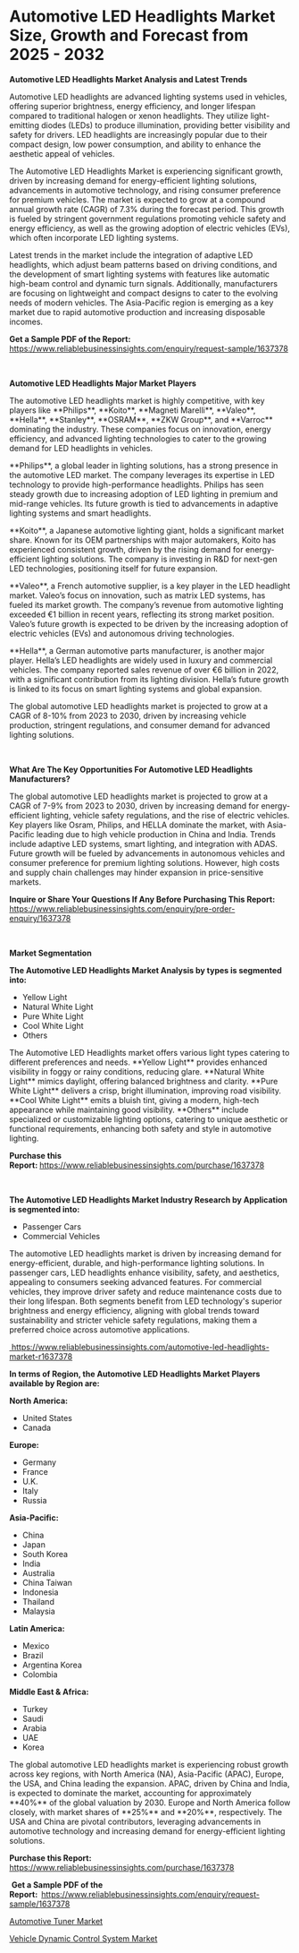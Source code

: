 <p><h1>Automotive LED Headlights Market Size, Growth and Forecast from 2025 - 2032</h1></p><p><strong>Automotive LED Headlights Market Analysis and Latest Trends</strong></p>
<p><p>Automotive LED headlights are advanced lighting systems used in vehicles, offering superior brightness, energy efficiency, and longer lifespan compared to traditional halogen or xenon headlights. They utilize light-emitting diodes (LEDs) to produce illumination, providing better visibility and safety for drivers. LED headlights are increasingly popular due to their compact design, low power consumption, and ability to enhance the aesthetic appeal of vehicles.</p><p>The Automotive LED Headlights Market is experiencing significant growth, driven by increasing demand for energy-efficient lighting solutions, advancements in automotive technology, and rising consumer preference for premium vehicles. The market is expected to grow at a compound annual growth rate (CAGR) of 7.3% during the forecast period. This growth is fueled by stringent government regulations promoting vehicle safety and energy efficiency, as well as the growing adoption of electric vehicles (EVs), which often incorporate LED lighting systems.</p><p>Latest trends in the market include the integration of adaptive LED headlights, which adjust beam patterns based on driving conditions, and the development of smart lighting systems with features like automatic high-beam control and dynamic turn signals. Additionally, manufacturers are focusing on lightweight and compact designs to cater to the evolving needs of modern vehicles. The Asia-Pacific region is emerging as a key market due to rapid automotive production and increasing disposable incomes.</p></p>
<p><strong>Get a Sample PDF of the Report:&nbsp;</strong> <a href="https://www.reliablebusinessinsights.com/enquiry/request-sample/1637378?utm_campaign=1119&utm_medium=2&utm_source=Github&utm_content=ia&utm_term=21012025&utm_id=automotive-led-headlights">https://www.reliablebusinessinsights.com/enquiry/request-sample/1637378</a></p>
<p>&nbsp;</p>
<p><strong>Automotive LED Headlights Major Market Players</strong></p>
<p><p>The automotive LED headlights market is highly competitive, with key players like **Philips**, **Koito**, **Magneti Marelli**, **Valeo**, **Hella**, **Stanley**, **OSRAM**, **ZKW Group**, and **Varroc** dominating the industry. These companies focus on innovation, energy efficiency, and advanced lighting technologies to cater to the growing demand for LED headlights in vehicles.</p><p>**Philips**, a global leader in lighting solutions, has a strong presence in the automotive LED market. The company leverages its expertise in LED technology to provide high-performance headlights. Philips has seen steady growth due to increasing adoption of LED lighting in premium and mid-range vehicles. Its future growth is tied to advancements in adaptive lighting systems and smart headlights.</p><p>**Koito**, a Japanese automotive lighting giant, holds a significant market share. Known for its OEM partnerships with major automakers, Koito has experienced consistent growth, driven by the rising demand for energy-efficient lighting solutions. The company is investing in R&D for next-gen LED technologies, positioning itself for future expansion.</p><p>**Valeo**, a French automotive supplier, is a key player in the LED headlight market. Valeo’s focus on innovation, such as matrix LED systems, has fueled its market growth. The company’s revenue from automotive lighting exceeded €1 billion in recent years, reflecting its strong market position. Valeo’s future growth is expected to be driven by the increasing adoption of electric vehicles (EVs) and autonomous driving technologies.</p><p>**Hella**, a German automotive parts manufacturer, is another major player. Hella’s LED headlights are widely used in luxury and commercial vehicles. The company reported sales revenue of over €6 billion in 2022, with a significant contribution from its lighting division. Hella’s future growth is linked to its focus on smart lighting systems and global expansion.</p><p>The global automotive LED headlights market is projected to grow at a CAGR of 8-10% from 2023 to 2030, driven by increasing vehicle production, stringent regulations, and consumer demand for advanced lighting solutions.</p></p>
<p>&nbsp;</p>
<p><strong>What Are The Key Opportunities For Automotive LED Headlights Manufacturers?</strong></p>
<p><p>The global automotive LED headlights market is projected to grow at a CAGR of 7-9% from 2023 to 2030, driven by increasing demand for energy-efficient lighting, vehicle safety regulations, and the rise of electric vehicles. Key players like Osram, Philips, and HELLA dominate the market, with Asia-Pacific leading due to high vehicle production in China and India. Trends include adaptive LED systems, smart lighting, and integration with ADAS. Future growth will be fueled by advancements in autonomous vehicles and consumer preference for premium lighting solutions. However, high costs and supply chain challenges may hinder expansion in price-sensitive markets.</p></p>
<p><strong>Inquire or Share Your Questions If Any Before Purchasing This Report:</strong> <a href="https://www.reliablebusinessinsights.com/enquiry/pre-order-enquiry/1637378?utm_campaign=1119&utm_medium=2&utm_source=Github&utm_content=ia&utm_term=21012025&utm_id=automotive-led-headlights">https://www.reliablebusinessinsights.com/enquiry/pre-order-enquiry/1637378</a></p>
<p>&nbsp;</p>
<p><strong>Market Segmentation</strong></p>
<p><strong>The Automotive LED Headlights Market Analysis by types is segmented into:</strong></p>
<p><ul><li>Yellow Light</li><li>Natural White Light</li><li>Pure White Light</li><li>Cool White Light</li><li>Others</li></ul></p>
<p><p>The Automotive LED Headlights market offers various light types catering to different preferences and needs. **Yellow Light** provides enhanced visibility in foggy or rainy conditions, reducing glare. **Natural White Light** mimics daylight, offering balanced brightness and clarity. **Pure White Light** delivers a crisp, bright illumination, improving road visibility. **Cool White Light** emits a bluish tint, giving a modern, high-tech appearance while maintaining good visibility. **Others** include specialized or customizable lighting options, catering to unique aesthetic or functional requirements, enhancing both safety and style in automotive lighting.</p></p>
<p><strong>Purchase this Report:&nbsp;</strong><a href="https://www.reliablebusinessinsights.com/purchase/1637378?utm_campaign=1119&utm_medium=2&utm_source=Github&utm_content=ia&utm_term=21012025&utm_id=automotive-led-headlights">https://www.reliablebusinessinsights.com/purchase/1637378</a></p>
<p>&nbsp;</p>
<p><strong>The Automotive LED Headlights Market Industry Research by Application is segmented into:</strong></p>
<p><ul><li>Passenger Cars</li><li>Commercial Vehicles</li></ul></p>
<p><p>The automotive LED headlights market is driven by increasing demand for energy-efficient, durable, and high-performance lighting solutions. In passenger cars, LED headlights enhance visibility, safety, and aesthetics, appealing to consumers seeking advanced features. For commercial vehicles, they improve driver safety and reduce maintenance costs due to their long lifespan. Both segments benefit from LED technology's superior brightness and energy efficiency, aligning with global trends toward sustainability and stricter vehicle safety regulations, making them a preferred choice across automotive applications.</p></p>
<p><a href="https://www.reliablebusinessinsights.com/automotive-led-headlights-market-r1637378?utm_campaign=1119&utm_medium=2&utm_source=Github&utm_content=ia&utm_term=21012025&utm_id=automotive-led-headlights">&nbsp;https://www.reliablebusinessinsights.com/automotive-led-headlights-market-r1637378</a></p>
<p><strong>In terms of Region, the Automotive LED Headlights Market Players available by Region are:</strong></p>
<p>
    <p> <strong> North America: </strong>
        <ul>
            <li>United States</li>
            <li>Canada</li>
        </ul>
        </p> 
    <p> <strong> Europe: </strong>
        <ul>
            <li>Germany</li>
            <li>France</li>
            <li>U.K.</li>
            <li>Italy</li>
            <li>Russia</li>
        </ul>
        </p> 
    <p> <strong> Asia-Pacific: </strong>
        <ul>
            <li>China</li>
            <li>Japan</li>
            <li>South Korea</li>
            <li>India</li>
            <li>Australia</li>
            <li>China Taiwan</li>
            <li>Indonesia</li>
            <li>Thailand</li>
            <li>Malaysia</li>
        </ul>
        </p> 
    <p> <strong> Latin America: </strong>
        <ul>
            <li>Mexico</li>
            <li>Brazil</li>
            <li>Argentina Korea</li>
            <li>Colombia</li>
        </ul>
        </p> 
    <p> <strong> Middle East & Africa: </strong>
        <ul>
            <li>Turkey</li>
            <li>Saudi</li>
            <li>Arabia</li>
            <li>UAE</li>
            <li>Korea</li>
        </ul>
    </p>
    </p>
<p><p>The global automotive LED headlights market is experiencing robust growth across key regions, with North America (NA), Asia-Pacific (APAC), Europe, the USA, and China leading the expansion. APAC, driven by China and India, is expected to dominate the market, accounting for approximately **40%** of the global valuation by 2030. Europe and North America follow closely, with market shares of **25%** and **20%**, respectively. The USA and China are pivotal contributors, leveraging advancements in automotive technology and increasing demand for energy-efficient lighting solutions.</p></p>
<p><strong>Purchase this Report: </strong><a href="https://www.reliablebusinessinsights.com/purchase/1637378?utm_campaign=1119&utm_medium=2&utm_source=Github&utm_content=ia&utm_term=21012025&utm_id=automotive-led-headlights">https://www.reliablebusinessinsights.com/purchase/1637378</a></p>
<p>&nbsp;<strong>Get a Sample PDF of the Report:&nbsp;&nbsp;</strong><a href="https://www.reliablebusinessinsights.com/enquiry/request-sample/1637378?utm_campaign=1119&utm_medium=2&utm_source=Github&utm_content=ia&utm_term=21012025&utm_id=automotive-led-headlights">https://www.reliablebusinessinsights.com/enquiry/request-sample/1637378</a></p>
<p><strong></strong></p>
<p><p><a href="https://github.com/arnoldannice0/Market-Research-Report-List-1/blob/main/automotive-tuner-market.md?utm_campaign=1119&utm_medium=2&utm_source=Github&utm_content=ia&utm_term=21012025&utm_id=automotive-led-headlights">Automotive Tuner Market</a></p><p><a href="https://github.com/sungbruington660/Market-Research-Report-List-1/blob/main/vehicle-dynamic-control-system-market.md?utm_campaign=1119&utm_medium=2&utm_source=Github&utm_content=ia&utm_term=21012025&utm_id=automotive-led-headlights">Vehicle Dynamic Control System Market</a></p></p>